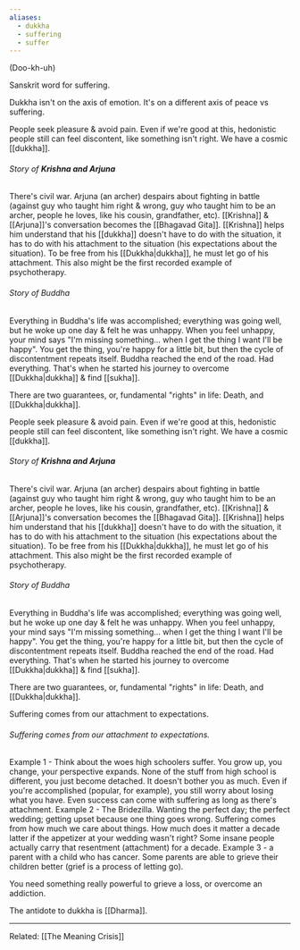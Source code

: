 ```yaml
---
aliases:
  - dukkha
  - suffering
  - suffer
---
```

(Doo-kh-uh)

Sanskrit word for suffering.

Dukkha isn't on the axis of emotion. It's on a different axis of peace vs suffering.

People seek pleasure & avoid pain. Even if we're good at this, hedonistic people still can feel discontent, like something isn't right. We have a cosmic [[dukkha]].

###### Story of **Krishna and Arjuna**
There's civil war. Arjuna (an archer) despairs about fighting in battle (against guy who taught him right & wrong, guy who taught him to be an archer, people he loves, like his cousin, grandfather, etc).
[[Krishna]] & [[Arjuna]]'s conversation becomes the [[Bhagavad Gita]].
[[Krishna]] helps him understand that his [[dukkha]] doesn't have to do with the situation, it has to do with his attachment to the situation (his expectations about the situation). To be free from his [[Dukkha|dukkha]], he must let go of his attachment.
This also might be the first recorded example of psychotherapy.

###### Story of Buddha
Everything in Buddha's life was accomplished; everything was going well, but he woke up one day & felt he was unhappy. When you feel unhappy, your mind says "I'm missing something... when I get the thing I want I'll be happy". You get the thing, you're happy for a little bit, but then the cycle of discontentment repeats itself. Buddha reached the end of the road. Had everything. That's when he started his journey to overcome [[Dukkha|dukkha]] & find [[sukha]].

There are two guarantees, or, fundamental "rights" in life: Death, and [[Dukkha|dukkha]].

People seek pleasure & avoid pain. Even if we're good at this, hedonistic people still can feel discontent, like something isn't right. We have a cosmic [[dukkha]].

###### Story of **Krishna and Arjuna**
There's civil war. Arjuna (an archer) despairs about fighting in battle (against guy who taught him right & wrong, guy who taught him to be an archer, people he loves, like his cousin, grandfather, etc).
[[Krishna]] & [[Arjuna]]'s conversation becomes the [[Bhagavad Gita]].
[[Krishna]] helps him understand that his [[dukkha]] doesn't have to do with the situation, it has to do with his attachment to the situation (his expectations about the situation). To be free from his [[Dukkha|dukkha]], he must let go of his attachment.
This also might be the first recorded example of psychotherapy.

###### Story of Buddha
Everything in Buddha's life was accomplished; everything was going well, but he woke up one day & felt he was unhappy. When you feel unhappy, your mind says "I'm missing something... when I get the thing I want I'll be happy". You get the thing, you're happy for a little bit, but then the cycle of discontentment repeats itself. Buddha reached the end of the road. Had everything. That's when he started his journey to overcome [[Dukkha|dukkha]] & find [[sukha]].

There are two guarantees, or, fundamental "rights" in life: Death, and [[Dukkha|dukkha]].

Suffering comes from our attachment to expectations.

###### Suffering comes from our attachment to expectations.
Example 1 - Think about the woes high schoolers suffer. You grow up, you change, your perspective expands. None of the stuff from high school is different, you just become detached. It doesn't bother you as much. Even if you're accomplished (popular, for example), you still worry about losing what you have. Even success can come with suffering as long as there's attachment.
Example 2 - The Bridezilla. Wanting the perfect day; the perfect wedding; getting upset because one thing goes wrong. Suffering comes from how much we care about things. How much does it matter a decade latter if the appetizer at your wedding wasn't right? Some insane people actually carry that resentment (attachment) for a decade.
Example 3 - a parent with a child who has cancer. Some parents are able to grieve their children better (grief is a process of letting go).

You need something really powerful to grieve a loss, or overcome an addiction.

The antidote to dukkha is [[Dharma]].

---
Related: [[The Meaning Crisis]]